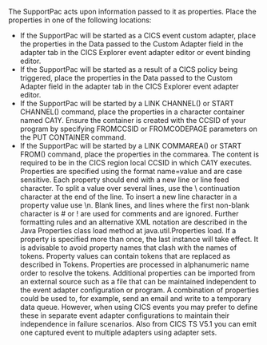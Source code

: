 The SupportPac acts upon information passed to it as properties.
Place the properties in one of the following locations:
* If the SupportPac will be started as a CICS event custom adapter, place the properties in the Data passed to the Custom Adapter field in the adapter tab in the CICS Explorer event adapter editor or event binding editor.
* If the SupportPac will be started as a result of a CICS policy being triggered, place the properties in the Data passed to the Custom Adapter field in the adapter tab in the CICS Explorer event adapter editor.
* If the SupportPac will be started by a LINK CHANNEL() or START CHANNEL() command, place the properties in a character container named CA1Y. Ensure the container is created with the CCSID of your program by specifying FROMCCSID or FROMCODEPAGE parameters on the PUT CONTAINER command.
* If the SupportPac will be started by a LINK COMMAREA() or START FROM() command, place the properties in the commarea. The content is required to be in the CICS region local CCSID in which CA1Y executes.
Properties are specified using the format name=value and are case sensitive. Each property should end with a new line or line feed character.
To split a value over several lines, use the \ continuation character at the end of the line. To insert a new line character in a property value use \n. Blank lines, and lines where the first non-blank character is # or ! are used for comments and are ignored. Further formatting rules and an alternative XML notation are described in the Java Properties class load method at java.util.Properties load. 
If a property is specified more than once, the last instance will take effect.
It is advisable to avoid property names that clash with the names of tokens. 
Property values can contain tokens that are replaced as described in Tokens. Properties are processed in alphanumeric name order to resolve the tokens.
Additional properties can be imported from an external source such as a file that can be maintained independent to the event adapter configuration or program.
A combination of properties could be used to, for example, send an email and write to a temporary data queue. However, when using CICS events you may prefer to define these in separate event adapter configurations to maintain their independence in failure scenarios. Also from CICS TS V5.1 you can emit one captured event to multiple adapters using adapter sets.
